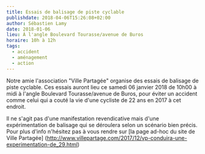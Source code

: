 ```yaml
---
title: Essais de balisage de piste cyclable
publishdate: 2018-04-06T15:26:08+02:00
author: Sébastien Lamy
date: 2018-01-06
lieu: À l'angle Boulevard Tourasse/avenue de Buros
horaire: 10h à 12h
tags:
  - accident
  - aménagement
  - action
---
```


Notre amie l'association "Ville Partagée" organise des essais de balisage de
piste cyclable. Ces essais auront lieu ce samedi 06 janvier 2018 de 10h00 à midi à
l'angle Boulevard Tourasse/avenue de Buros, pour éviter un accident comme celui
qui a couté la vie d'une cycliste de 22 ans en 2017 à cet endroit.

Il ne s'agit pas d'une manifestation revendicative mais d'une expérimentation de
balisage qui se déroulera selon un scénario bien précis. Pour plus d'info
n'hésitez pas à vous rendre sur [la page ad-hoc du site de Ville Partagée]
(http://www.villepartage.com/2017/12/vp-conduira-une-experimentation-de_29.html)
